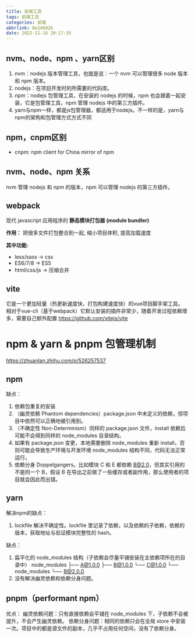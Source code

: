 ```yaml
---
title: 前端工具
tags: 前端工具
categories: 前端
abbrlink: 8e24602b
date: 2022-12-16 20:17:35
---
```

## nvm、node、npm 、yarn区别

1. nvm：nodejs 版本管理工具，也就是说：一个 nvm 可以管理很多 node 版本和 npm 版本。
2. nodejs：在项目开发时的所需要的代码库。
3. npm：nodejs 包管理工具，在安装的 nodejs 的时候，npm 也会跟着一起安装，它是包管理工具，npm 管理 nodejs 中的第三方插件。
4. yarn与npm一样，都是js包管理器，都适用于nodejs。不一样的是，yarn与npm的架构和包管理方式方式不同

## npm，cnpm区别

- cnpm: npm client for China mirror of npm

## nvm、node、npm 关系

nvm 管理 nodejs 和 npm 的版本，npm 可以管理 nodejs 的第三方插件。

## webpack

现代 javascript 应用程序的 **静态模块打包器 (module bundler)**

**作用：**
把很多文件打包整合到一起, 缩小项目体积, 提高加载速度

**其中功能:**

- less/sass -> css
- ES6/7/8 -> ES5
- html/css/js -> 压缩合并

## vite

它是一个更加轻量（热更新速度快，打包构建速度快）的vue项目脚手架工具。
相对于vue-cli（基于webpack）它默认安装的插件非常少，随着开发过程依赖增多，需要自己额外配置
https://github.com/vitejs/vite

# npm & yarn & pnpm 包管理机制

https://zhuanlan.zhihu.com/p/526257537

## npm

缺点：

1. 依赖包重复的安装
2. （幽灵依赖 Phantom dependencies）package.json 中未定义的依赖，但项目中依然可以正确地被引用到。
3. （不确定性 Non-Determinism）同样的 package.json 文件，install 依赖后可能不会得到同样的 node_modules 目录结构。
4. 如果有 package.json 变更，本地需要删除 node_modules 重新 install，否则可能会导致生产环境与开发环境 node_modules 结构不同，代码无法正常运行。
5. 依赖分身 Doppelgangers。比如模块 C 和 E 都依赖 B@2.0，但其实引用的不是同一个 B，假设 B 在导出之前做了一些缓存或者副作用，那么使用者的项目就会因此而出错。

## yarn

解决npm的缺点：

1. lockfile 解决不确定性。lockfile 里记录了依赖，以及依赖的子依赖，依赖的版本，获取地址与验证模块完整性的 hash。

缺点：

1. 扁平化的 node_modules 结构（子依赖会尽量平铺安装在主依赖项所在的目录中）
   node_modules
   ├── A@1.0.0
   ├── B@1.0.0
   └── C@1.0.0
    └── node_modules
        └── B@2.0.0
2. 没有解决幽灵依赖和依赖分身问题。

## pnpm（performant npm）

优点：
幽灵依赖问题：只有直接依赖会平铺在 node_modules 下，子依赖不会被提升，不会产生幽灵依赖。
依赖分身问题：相同的依赖只会在全局 store 中安装一次。项目中的都是源文件的副本，几乎不占用任何空间，没有了依赖分身。